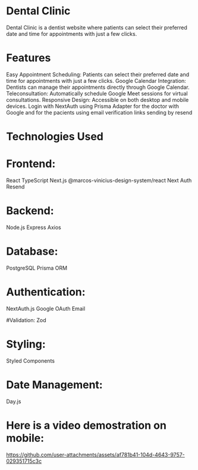 # Dental Clinic
Dental Clinic is a dentist website where patients can select their preferred date and time for appointments with just a few clicks.

# Features
Easy Appointment Scheduling: Patients can select their preferred date and time for appointments with just a few clicks.
Google Calendar Integration: Dentists can manage their appointments directly through Google Calendar.
Teleconsultation: Automatically schedule Google Meet sessions for virtual consultations.
Responsive Design: Accessible on both desktop and mobile devices.
Login with NextAuth using Prisma Adapter for the doctor with Google and for the pacients using email verification links sending by resend

# Technologies Used

# Frontend:
React
TypeScript
Next.js
@marcos-vinicius-design-system/react
Next Auth
Resend

# Backend:
Node.js
Express
Axios

# Database:
PostgreSQL
Prisma ORM

# Authentication:
NextAuth.js
Google OAuth
Email

#Validation:
Zod

# Styling:
Styled Components

# Date Management:
Day.js

# Here is a video demostration on mobile:

https://github.com/user-attachments/assets/af781b41-104d-4643-9757-029351715c3c
